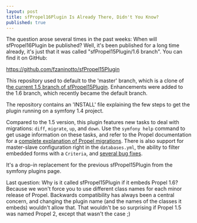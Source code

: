 ```yaml
---
layout: post
title: sfPropel16Plugin Is Already There, Didn't You Know?
published: true
---
```

The question arose several times in the past weeks: When will sfPropel16Plugin be published? Well, it&#39;s been published for a long time already, it&#39;s just that it was called &quot;sfPropel15Plugin/1.6 branch&quot;. You can find it on GitHub: <p /><div><a href="https://github.com/fzaninotto/sfPropel15Plugin">https://github.com/fzaninotto/sfPropel15Plugin</a></div><p /><div>This repository used to default to the &#39;master&#39; branch, which is a clone of t<a href="http://www.symfony-project.org/plugins/sfPropel15Plugin">he current 1.5 branch of sfPropel15Plugin</a>. Enhancements were added to the 1.6 branch, which recently became the default branch. </div> <p /><div>The repository contains an &#39;INSTALL&#39; file explaining the few steps to get the plugin running on a symfony 1.4 project. </div><p /><div>Compared to the 1.5 version, this plugin features new tasks to deal with migrations: `diff`, `migrate`, `up`, and `down`. Use the `symfony help` command to get usage information on these tasks, and refer to the Propel documentation for a <a href="http://www.propelorm.org/wiki/Documentation/1.6/Migrations">complete explanation of Propel migrations</a>. There is also support for master-slave configuration right in the `databases.yml`, the ability to filter embedded forms with a `Criteria`, and <a href="https://github.com/fzaninotto/sfPropel15Plugin/commits/1.6">several bug fixes</a>.</div> <p /><div>It&#39;s a drop-in replacement for the previous sfPropel15Plugin from the symfony plugins page.</div><p /><div>Last question: Why is it called sfPropel15Plugin if it embeds Propel 1.6? Because we won&#39;t force you to use different class names for each minor release of Propel. Backwards compatibility has always been a central concern, and changing the plugin name (and the names of the classes it embeds) wouldn&#39;t allow that. That wouldn&#39;t be so surprising if Propel 1.5 was named Propel 2, except that wasn&#39;t the case ;)</div>
